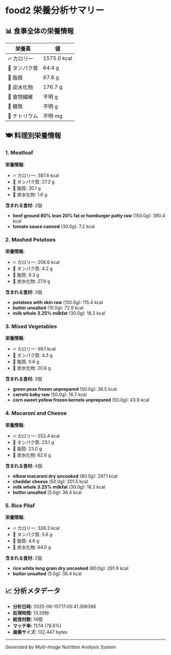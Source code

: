 # food2 栄養分析サマリー

## 📊 食事全体の栄養情報

| 栄養素 | 値 |
|--------|-----|
| 🔥 カロリー | 1575.0 kcal |
| 🥩 タンパク質 | 64.4 g |
| 🧈 脂質 | 67.6 g |
| 🍞 炭水化物 | 176.7 g |
| 🌾 食物繊維 | 不明 g |
| 🍯 糖質 | 不明 g |
| 🧂 ナトリウム | 不明 mg |

## 🍽️ 料理別栄養情報

### 1. Meatloaf

**栄養情報:**
- 🔥 カロリー: 387.6 kcal
- 🥩 タンパク質: 27.2 g
- 🧈 脂質: 30.1 g
- 🍞 炭水化物: 1.6 g

**含まれる食材:** 2個

- **beef ground 80% lean 20% fat or hamburger patty raw** (150.0g): 380.4 kcal
- **tomato sauce canned** (30.0g): 7.2 kcal

### 2. Mashed Potatoes

**栄養情報:**
- 🔥 カロリー: 206.6 kcal
- 🥩 タンパク質: 4.2 g
- 🧈 脂質: 9.3 g
- 🍞 炭水化物: 27.9 g

**含まれる食材:** 3個

- **potatoes with skin raw** (150.0g): 115.4 kcal
- **butter unsalted** (10.0g): 72.9 kcal
- **milk whole 3.25% milkfat** (30.0g): 18.3 kcal

### 3. Mixed Vegetables

**栄養情報:**
- 🔥 カロリー: 99.1 kcal
- 🥩 タンパク質: 4.3 g
- 🧈 脂質: 0.6 g
- 🍞 炭水化物: 20.6 g

**含まれる食材:** 3個

- **green peas frozen unprepared** (50.0g): 38.5 kcal
- **carrots baby raw** (50.0g): 16.7 kcal
- **corn sweet yellow frozen kernels unprepared** (50.0g): 43.9 kcal

### 4. Macaroni and Cheese

**栄養情報:**
- 🔥 カロリー: 553.4 kcal
- 🥩 タンパク質: 23.1 g
- 🧈 脂質: 23.0 g
- 🍞 炭水化物: 62.6 g

**含まれる食材:** 4個

- **elbow macaroni dry uncooked** (80.0g): 297.1 kcal
- **cheddar cheese** (50.0g): 201.5 kcal
- **milk whole 3.25% milkfat** (30.0g): 18.3 kcal
- **butter unsalted** (5.0g): 36.4 kcal

### 5. Rice Pilaf

**栄養情報:**
- 🔥 カロリー: 328.3 kcal
- 🥩 タンパク質: 5.6 g
- 🧈 脂質: 4.6 g
- 🍞 炭水化物: 64.0 g

**含まれる食材:** 2個

- **rice white long grain dry uncooked** (80.0g): 291.9 kcal
- **butter unsalted** (5.0g): 36.4 kcal

## 📈 分析メタデータ

- **分析日時:** 2025-06-15T17:05:41.399396
- **処理時間:** 13.39秒
- **総食材数:** 14個
- **マッチ率:** 11/14 (78.6%)
- **画像サイズ:** 132,447 bytes

---
*Generated by Multi-Image Nutrition Analysis System*
